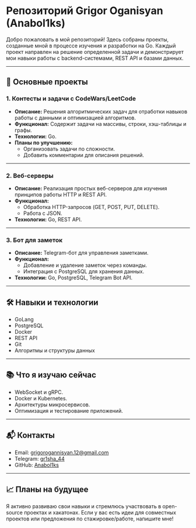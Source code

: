 # Репозиторий Grigor Oganisyan (Anabol1ks)

Добро пожаловать в мой репозиторий! Здесь собраны проекты, созданные мной в процессе изучения и разработки на Go. Каждый проект направлен на решение определенной задачи и демонстрирует мои навыки работы с backend-системами, REST API и базами данных.


---
## 🚀 Основные проекты

<!-- ### 1. **Микросервис для заметок**
- **Описание:** Backend-приложение для управления пользовательскими заметками.
- **Функционал:**
  - CRUD операции для заметок (создание, чтение, обновление, удаление).
  - Авторизация и аутентификация пользователей.
  - Работа с базой данных PostgreSQL.
- **Технологии:** Go, PostgreSQL, Docker, REST API.
- **Планы по улучшению:**
  - Добавить unit-тесты.
  - Разработать API-документацию с помощью Swagger.
  - Добавить деплой в облако.

--- -->

### 1. **Контесты и задачи с CodeWars/LeetCode**
- **Описание:** Решения алгоритмических задач для отработки навыков работы с данными и оптимизацией алгоритмов.
- **Функционал:** Содержит задачи на массивы, строки, хэш-таблицы и графы.
- **Технологии:** Go.
- **Планы по улучшению:**
  - Организовать задачи по сложности.
  - Добавить комментарии для описания решений.

---

### 2. **Веб-серверы**
- **Описание:** Реализация простых веб-серверов для изучения принципов работы HTTP и REST API.
- **Функционал:**
  - Обработка HTTP-запросов (GET, POST, PUT, DELETE).
  - Работа с JSON.
- **Технологии:** Go, REST API.

---

### 3. **Бот для заметок**
- **Описание:** Telegram-бот для управления заметками.
- **Функционал:**
  - Добавление и удаление заметок через команды.
  - Интеграция с PostgreSQL для хранения данных.
- **Технологии:** Go, PostgreSQL, Telegram Bot API.

---

## 🛠 Навыки и технологии
- GoLang
- PostgreSQL
- Docker
- REST API
- Git
- Алгоритмы и структуры данных

---

## 📚 Что я изучаю сейчас
- WebSocket и gRPC.
- Docker и Kubernetes.
- Архитектуры микросервисов.
- Оптимизация и тестирование приложений.

---

## 📬 Контакты
- Email: grigorogannisyan.12@gmail.com
- Telegram: [gr1sha_44](https://t.me/gr1sha_44)
- GitHub: [Anabol1ks](https://github.com/Anabol1ks)

---

## 📈 Планы на будущее
Я активно развиваю свои навыки и стремлюсь участвовать в open-source проектах и хакатонах. Если у вас есть идеи для совместных проектов или предложения по стажировке/работе, напишите мне!